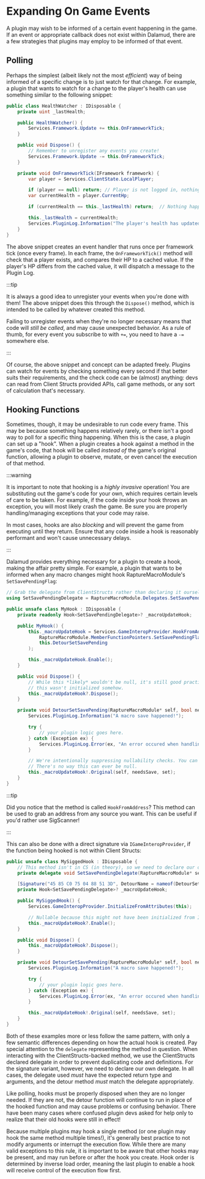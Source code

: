 # Expanding On Game Events

A plugin may wish to be informed of a certain event happening in the game. If an
event or appropriate callback does not exist within Dalamud, there are a few
strategies that plugins may employ to be informed of that event.

## Polling

Perhaps the simplest (albeit likely not the most _efficient_) way of being
informed of a specific change is to just watch for that change. For example, a
plugin that wants to watch for a change to the player's health can use something
similar to the following snippet:

```csharp
public class HealthWatcher : IDisposable {
    private uint _lastHealth;

    public HealthWatcher() {
        Services.Framework.Update += this.OnFrameworkTick;
    }

    public void Dispose() {
        // Remember to unregister any events you create!
        Services.Framework.Update -= this.OnFrameworkTick;
    }

    private void OnFrameworkTick(IFramework framework) {
        var player = Services.ClientState.LocalPlayer;

        if (player == null) return; // Player is not logged in, nothing we can do.
        var currentHealth = player.CurrentHp;

        if (currentHealth == this._lastHealth) return;  // Nothing happened we care about, return.

        this._lastHealth = currentHealth;
        Services.PluginLog.Information("The player's health has updated to {health}.", currentHealth);
    }
}
```

The above snippet creates an event handler that runs once per framework tick
(once every frame). In each frame, the `OnFrameworkTick()` method will check
that a player exists, and compares their HP to a cached value. If the player's
HP differs from the cached value, it will dispatch a message to the Plugin Log.

:::tip

It is always a good idea to unregister your events when you're done with them!
The above snippet does this through the `Dispose()` method, which is intended to
be called by whatever created this method.

Failing to unregister events when they're no longer necessary means that code
will _still be called_, and may cause unexpected behavior. As a rule of thumb,
for every event you subscribe to with `+=`, you need to have a `-=` somewhere
else.

:::

Of course, the above snippet and concept can be adapted freely. Plugins can
watch for events by checking something every second if that better suits their
requirements, and the check code can be (almost) anything: devs can read from
Client Structs provided APIs, call game methods, or any sort of calculation
that's necessary.

## Hooking Functions

Sometimes, though, it may be undesirable to run code every frame. This may be
because something happens relatively rarely, or there isn't a good way to poll
for a specific thing happening. When this is the case, a plugin can set up a
"hook". When a plugin creates a hook against a method in the game's code, that
hook will be called _instead of_ the game's original function, allowing a plugin
to observe, mutate, or even cancel the execution of that method.

:::warning

It is important to note that hooking is a _highly invasive_ operation! You are
substituting out the game's code for your own, which requires certain levels of
care to be taken. For example, if the code inside your hook throws an exception,
you will most likely crash the game. Be sure you are properly handling/managing
exceptions that your code may raise.

In most cases, hooks are also _blocking_ and will prevent the game from
executing until they return. Ensure that any code inside a hook is reasonably
performant and won't cause unnecessary delays.

:::

Dalamud provides everything necessary for a plugin to create a hook, making the
affair pretty simple. For example, a plugin that wants to be informed when any
macro changes might hook RaptureMacroModule's `SetSavePendingFlag`:

```csharp
// Grab the delegate from ClientStructs rather than declaring it ourselves.
using SetSavePendingDelegate = RaptureMacroModule.Delegates.SetSavePendingFlag;

public unsafe class MyHook : IDisposable {
    private readonly Hook<SetSavePendingDelegate>? _macroUpdateHook;

    public MyHook() {
        this._macroUpdateHook = Services.GameInteropProvider.HookFromAddress<SetSavePendingDelegate>(
            RaptureMacroModule.MemberFunctionPointers.SetSavePendingFlag,
            this.DetourSetSavePending
        );

        this._macroUpdateHook.Enable();
    }

    public void Dispose() {
        // While this *likely* wouldn't be null, it's still good practice to use nullability checks just in case
        // this wasn't initialized somehow.
        this._macroUpdateHook?.Dispose();
    }

    private void DetourSetSavePending(RaptureMacroModule* self, bool needsSave, uint set) {
        Services.PluginLog.Information("A macro save happened!");

        try {
            // your plugin logic goes here.
        } catch (Exception ex) {
            Services.PluginLog.Error(ex, "An error occured when handling a macro save event.");
        }

        // We're intentionally suppressing nullability checks. You can only get to this code if the hook exists.
        // There's no way this can ever be null.
        this._macroUpdateHook!.Original(self, needsSave, set);
    }
}
```

:::tip

Did you notice that the method is called `HookFromAddress`? This method can be
used to grab an address from any source you want. This can be useful if you'd
rather use SigScanner!

:::

This can also be done with a direct signature via `IGameInteropProvider`, if the
function being hooked is not within Client Structs:

```csharp
public unsafe class MySiggedHook : IDisposable {
    // This method isn't in CS (in theory), so we need to declare our own delegate.
    private delegate void SetSavePendingDelegate(RaptureMacroModule* self, bool needsSave, uint set);

    [Signature("45 85 C0 75 04 88 51 3D", DetourName = nameof(DetourSetSavePending))]
    private Hook<SetSavePendingDelegate>? _macroUpdateHook;

    public MySiggedHook() {
        Services.GameInteropProvider.InitializeFromAttributes(this);

        // Nullable because this might not have been initialized from IFA above, e.g. the sig was invalid.
        this._macroUpdateHook?.Enable();
    }

    public void Dispose() {
        this._macroUpdateHook?.Dispose();
    }

    private void DetourSetSavePending(RaptureMacroModule* self, bool needsSave, uint set) {
        Services.PluginLog.Information("A macro save happened!");

        try {
            // your plugin logic goes here.
        } catch (Exception ex) {
            Services.PluginLog.Error(ex, "An error occured when handling a macro save event.");
        }

        this._macroUpdateHook!.Original(self, needsSave, set);
    }
}
```

Both of these examples more or less follow the same pattern, with only a few
semantic differences depending on how the actual hook is created. Pay special
attention to the `delegate` representing the method in question. When
interacting with the ClientStructs-backed method, we use the ClientStructs
declared delegate in order to prevent duplicating code and definitions. For the
signature variant, however, we need to declare our own delegate. In all cases,
the delegate used _must_ have the expected return type and arguments, and the
detour method _must_ match the delegate appropriately.

Like polling, hooks must be properly disposed when they are no longer needed. If
they are not, the detour function will continue to run in place of the hooked
function and may cause problems or confusing behavior. There have been many
cases where confused plugin devs asked for help only to realize that their old
hooks were still in effect!

Because multiple plugins may hook a single method (or one plugin may hook the
same method multiple times!), it's generally best practice to not modify
arguments or interrupt the execution flow. While there are many valid exceptions
to this rule, it is important to be aware that other hooks may be present, and
may run before or after the hook you create. Hook order is determined by inverse
load order, meaning the last plugin to enable a hook will receive control of the
execution flow first.
